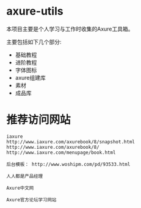 # axure-utils

本项目主要是个人学习与工作时收集的Axure工具箱。

主要包括如下几个部分:

* 基础教程
* 进阶教程
* 字体图标
* axure组建库
* 素材
* 成品库

# 推荐访问网站

```
iaxure 
http://www.iaxure.com/axurebook/8/snapshot.html 
http://www.iaxure.com/axurebook/8/ 
http://www.iaxure.com/menupage/book.html

后台模板： http://www.woshipm.com/pd/93533.html 

人人都是产品经理

Axure中文网

Axure官方论坛学习网站

```